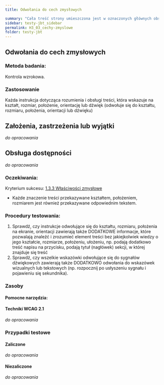 ```yaml
---
title: Odwołania do cech zmysłowych

summary: "Cała treść strony umieszczona jest w oznaczonych głównych obszarach (punktach orientacyjnych)."
sidebar: testy-jbt_sidebar
permalink: H3_03_cechy-zmyslowe
folder: testy-jbt
---
```



## Odwołania do cech zmysłowych 

### Metoda badania: 
Kontrola wzrokowa.

### Zastosowanie
Każda instrukcja dotycząca rozumienia i obsługi treści, która wskazuje na kształt, rozmiar, położenie, orientację lub dźwięk (odwołuje się do kształtu, rozmiaru, położenia, orientacji lub dźwięku)

## Założenia, zastrzeżenia lub wyjątki
_do opracowania_

## Obsługa dostępności
_do opracowania_

### Oczekiwania:
Kryterium sukcesu: [1.3.3 Właściwości zmysłowe](https://wcag.lepszyweb.pl/#sensory-characteristics)
-	Każde znaczenie treści przekazywane kształtem, położeniem, rozmiarem jest również przekazywane odpowiednim tekstem. 

### Procedury testowania:
1.	Sprawdź, czy instrukcje odwołujące się do kształtu, rozmiaru, położenia na ekranie, orientacji zawierają także DODATKOWE informacje, które pozwalają znaleźć i zrozumieć element treści bez jakiejkolwiek wiedzy o jego kształcie, rozmiarze, położeniu, ułożeniu, np. podają dodatkowo treść napisu na przycisku, podają tytuł (nagłówek) sekcji, w której znajduje się treść  
2.	Sprawdź, czy wszelkie wskazówki odwołujące się do sygnałów dźwiękowych zawierają także DODATKOWO odwołania do wskazówek wizualnych lub tekstowych (np. rozpocznij po usłyszeniu sygnału i pojawieniu się sekundnika).


### Zasoby

#### Pomocne narzędzia:

#### Techniki WCAG 2.1
_do opracowania_

### Przypadki testowe

#### Zaliczone
_do opracowania_

#### Niezaliczone
_do opracowania_ 